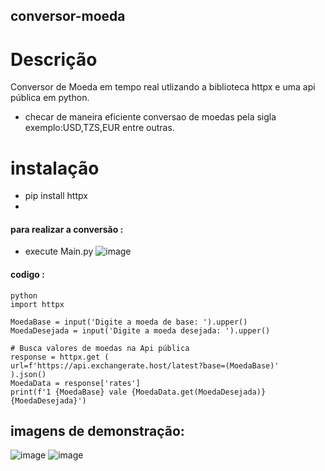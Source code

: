 ## conversor-moeda

# Descrição
Conversor de Moeda em tempo real utlizando a biblioteca httpx e uma api pública em python. 

- checar de maneira eficiente conversao de moedas pela sigla exemplo:USD,TZS,EUR entre outras.


# instalação
- pip install httpx
- 
#### para realizar a conversão :
- execute Main.py
![image](https://user-images.githubusercontent.com/116848225/211287397-1964f87e-5f98-4a14-a49e-4fc166ceb818.png)

#### codigo :

```
python
import httpx

MoedaBase = input('Digite a moeda de base: ').upper()
MoedaDesejada = input('Digite a moeda desejada: ').upper()

# Busca valores de moedas na Api pública
response = httpx.get (
url=f'https://api.exchangerate.host/latest?base=(MoedaBase)'
).json()
MoedaData = response['rates']
print(f'1 {MoedaBase} vale {MoedaData.get(MoedaDesejada)} {MoedaDesejada}')
```


## imagens de demonstração:
![image](https://user-images.githubusercontent.com/116848225/211287812-2e41503c-30df-4331-a911-6ab201cc1b4d.png)
![image](https://user-images.githubusercontent.com/116848225/211288003-9cda5c0e-ab83-4a87-b83a-abdae731a4ac.png)

